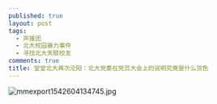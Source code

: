 ```yaml
---
published: true
layout: post
tags:
  - 声援团
  - 北大校园暴力事件
  - 寻找北大失联校友
comments: true
title: 堂堂北大再次沦陷：北大党委在党员大会上的说明究竟是什么货色
---
```



<img src="https://i.loli.net/2018/11/19/5bf246e21c6ca.jpg" alt="mmexport1542604134745.jpg" title="mmexport1542604134745.jpg" />
